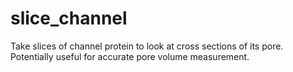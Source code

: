 # slice_channel
Take slices of channel protein to look at cross sections of its pore. Potentially useful for accurate pore volume measurement.
